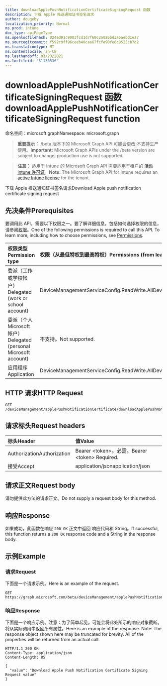 ```yaml
---
title: downloadApplePushNotificationCertificateSigningRequest 函数
description: 下载 Apple 推送通知证书签名请求
author: dougeby
localization_priority: Normal
ms.prod: intune
doc_type: apiPageType
ms.openlocfilehash: 024ad91c9003fcd1d7f60c2a026bd3a6aebd1ea7
ms.sourcegitcommit: f592c9ff96ceeb40caa67fcfe90fe6c8525cb7d2
ms.translationtype: MT
ms.contentlocale: zh-CN
ms.lasthandoff: 03/23/2021
ms.locfileid: "51136536"
---
```

# <a name="downloadapplepushnotificationcertificatesigningrequest-function"></a><span data-ttu-id="62dd3-103">downloadApplePushNotificationCertificateSigningRequest 函数</span><span class="sxs-lookup"><span data-stu-id="62dd3-103">downloadApplePushNotificationCertificateSigningRequest function</span></span>

<span data-ttu-id="62dd3-104">命名空间：microsoft.graph</span><span class="sxs-lookup"><span data-stu-id="62dd3-104">Namespace: microsoft.graph</span></span>

> <span data-ttu-id="62dd3-105">**重要提示：** /beta 版本下的 Microsoft Graph API 可能会更改;不支持生产使用。</span><span class="sxs-lookup"><span data-stu-id="62dd3-105">**Important:** Microsoft Graph APIs under the /beta version are subject to change; production use is not supported.</span></span>

> <span data-ttu-id="62dd3-106">**注意：** 适用于 Intune 的 Microsoft Graph API 需要适用于租户的 [活动 Intune 许可证](https://go.microsoft.com/fwlink/?linkid=839381)。</span><span class="sxs-lookup"><span data-stu-id="62dd3-106">**Note:** The Microsoft Graph API for Intune requires an [active Intune license](https://go.microsoft.com/fwlink/?linkid=839381) for the tenant.</span></span>

<span data-ttu-id="62dd3-107">下载 Apple 推送通知证书签名请求</span><span class="sxs-lookup"><span data-stu-id="62dd3-107">Download Apple push notification certificate signing request</span></span>

## <a name="prerequisites"></a><span data-ttu-id="62dd3-108">先决条件</span><span class="sxs-lookup"><span data-stu-id="62dd3-108">Prerequisites</span></span>
<span data-ttu-id="62dd3-p101">要调用此 API，需要以下权限之一。要了解详细信息，包括如何选择权限的信息，请参阅[权限](/graph/permissions-reference)。</span><span class="sxs-lookup"><span data-stu-id="62dd3-p101">One of the following permissions is required to call this API. To learn more, including how to choose permissions, see [Permissions](/graph/permissions-reference).</span></span>

|<span data-ttu-id="62dd3-111">权限类型</span><span class="sxs-lookup"><span data-stu-id="62dd3-111">Permission type</span></span>|<span data-ttu-id="62dd3-112">权限（从最低特权到最高特权）</span><span class="sxs-lookup"><span data-stu-id="62dd3-112">Permissions (from least to most privileged)</span></span>|
|:---|:---|
|<span data-ttu-id="62dd3-113">委派（工作或学校帐户）</span><span class="sxs-lookup"><span data-stu-id="62dd3-113">Delegated (work or school account)</span></span>|<span data-ttu-id="62dd3-114">DeviceManagementServiceConfig.ReadWrite.All</span><span class="sxs-lookup"><span data-stu-id="62dd3-114">DeviceManagementServiceConfig.ReadWrite.All</span></span>|
|<span data-ttu-id="62dd3-115">委派（个人 Microsoft 帐户）</span><span class="sxs-lookup"><span data-stu-id="62dd3-115">Delegated (personal Microsoft account)</span></span>|<span data-ttu-id="62dd3-116">不支持。</span><span class="sxs-lookup"><span data-stu-id="62dd3-116">Not supported.</span></span>|
|<span data-ttu-id="62dd3-117">应用程序</span><span class="sxs-lookup"><span data-stu-id="62dd3-117">Application</span></span>|<span data-ttu-id="62dd3-118">DeviceManagementServiceConfig.ReadWrite.All</span><span class="sxs-lookup"><span data-stu-id="62dd3-118">DeviceManagementServiceConfig.ReadWrite.All</span></span>|

## <a name="http-request"></a><span data-ttu-id="62dd3-119">HTTP 请求</span><span class="sxs-lookup"><span data-stu-id="62dd3-119">HTTP Request</span></span>
<!-- {
  "blockType": "ignored"
}
-->
``` http
GET /deviceManagement/applePushNotificationCertificate/downloadApplePushNotificationCertificateSigningRequest
```

## <a name="request-headers"></a><span data-ttu-id="62dd3-120">请求标头</span><span class="sxs-lookup"><span data-stu-id="62dd3-120">Request headers</span></span>
|<span data-ttu-id="62dd3-121">标头</span><span class="sxs-lookup"><span data-stu-id="62dd3-121">Header</span></span>|<span data-ttu-id="62dd3-122">值</span><span class="sxs-lookup"><span data-stu-id="62dd3-122">Value</span></span>|
|:---|:---|
|<span data-ttu-id="62dd3-123">Authorization</span><span class="sxs-lookup"><span data-stu-id="62dd3-123">Authorization</span></span>|<span data-ttu-id="62dd3-124">Bearer &lt;token&gt;。必需。</span><span class="sxs-lookup"><span data-stu-id="62dd3-124">Bearer &lt;token&gt; Required.</span></span>|
|<span data-ttu-id="62dd3-125">接受</span><span class="sxs-lookup"><span data-stu-id="62dd3-125">Accept</span></span>|<span data-ttu-id="62dd3-126">application/json</span><span class="sxs-lookup"><span data-stu-id="62dd3-126">application/json</span></span>|

## <a name="request-body"></a><span data-ttu-id="62dd3-127">请求正文</span><span class="sxs-lookup"><span data-stu-id="62dd3-127">Request body</span></span>
<span data-ttu-id="62dd3-128">请勿提供此方法的请求正文。</span><span class="sxs-lookup"><span data-stu-id="62dd3-128">Do not supply a request body for this method.</span></span>

## <a name="response"></a><span data-ttu-id="62dd3-129">响应</span><span class="sxs-lookup"><span data-stu-id="62dd3-129">Response</span></span>
<span data-ttu-id="62dd3-130">如果成功，此函数在响应 `200 OK` 正文中返回 响应代码和 String。</span><span class="sxs-lookup"><span data-stu-id="62dd3-130">If successful, this function returns a `200 OK` response code and a String in the response body.</span></span>

## <a name="example"></a><span data-ttu-id="62dd3-131">示例</span><span class="sxs-lookup"><span data-stu-id="62dd3-131">Example</span></span>

### <a name="request"></a><span data-ttu-id="62dd3-132">请求</span><span class="sxs-lookup"><span data-stu-id="62dd3-132">Request</span></span>
<span data-ttu-id="62dd3-133">下面是一个请求示例。</span><span class="sxs-lookup"><span data-stu-id="62dd3-133">Here is an example of the request.</span></span>
``` http
GET https://graph.microsoft.com/beta/deviceManagement/applePushNotificationCertificate/downloadApplePushNotificationCertificateSigningRequest
```

### <a name="response"></a><span data-ttu-id="62dd3-134">响应</span><span class="sxs-lookup"><span data-stu-id="62dd3-134">Response</span></span>
<span data-ttu-id="62dd3-p102">下面是一个响应示例。注意：为了简单起见，可能会将此处所示的响应对象截断。将从实际调用中返回所有属性。</span><span class="sxs-lookup"><span data-stu-id="62dd3-p102">Here is an example of the response. Note: The response object shown here may be truncated for brevity. All of the properties will be returned from an actual call.</span></span>
``` http
HTTP/1.1 200 OK
Content-Type: application/json
Content-Length: 85

{
  "value": "Download Apple Push Notification Certificate Signing Request value"
}
```




